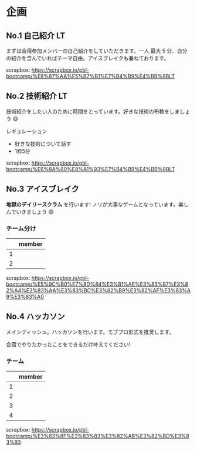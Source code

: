# 企画

## No.1 自己紹介 LT

まずは合宿参加メンバーの自己紹介をしていただきます。一人 最大 5 分、自分の紹介を含んでいればテーマ自由。アイスブレイクも兼ねております。

scrapbox: https://scrapbox.io/pbl-bootcamp/%E8%87%AA%E5%B7%B1%E7%B4%B9%E4%BB%8BLT

## No.2 技術紹介 LT

技術紹介をしたい人のために時間をとっています。好きな技術の布教をしましょう :smile:

レギュレーション
- 好きな技術について話す
- 1枠5分

scrapbox: https://scrapbox.io/pbl-bootcamp/%E6%8A%80%E8%A1%93%E7%B4%B9%E4%BB%8BLT

## No.3 アイスブレイク

**地獄のデイリースクラム** を行います! ノリが大事なゲームとなっています。楽しんでいきましょう :smile:


### チーム分け

|     | member |
| --- | ------ |
| 1   |        |
| 2   |        |

scrapbox: https://scrapbox.io/pbl-bootcamp/%E5%9C%B0%E7%8D%84%E3%81%AE%E3%83%87%E3%82%A4%E3%83%AA%E3%83%BC%E3%82%B9%E3%82%AF%E3%83%A9%E3%83%A0

## No.4 ハッカソン

メインディッシュ。ハッカソンを行います。モブプロ形式を推奨します。

合宿でやりたかったことをできるだけ叶えてください! 

### チーム

|     | member |
| --- | ------ |
| 1   |        |
| 2   |        |
| 3   |        |
| 4   |        |


scrapbox: https://scrapbox.io/pbl-bootcamp/%E3%83%8F%E3%83%83%E3%82%AB%E3%82%BD%E3%83%B3
